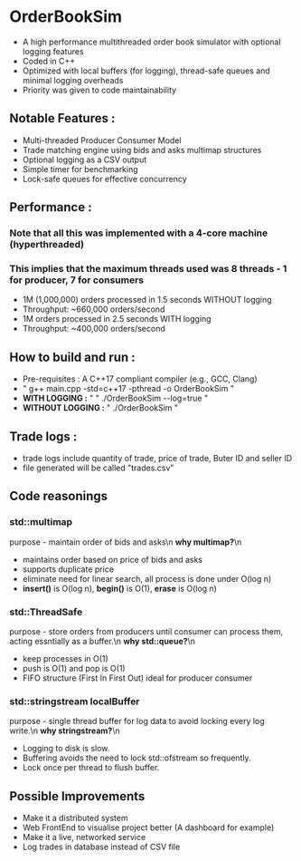 # OrderBookSim

- A high performance multithreaded order book simulator with optional logging features
- Coded in C++
- Optimized with local buffers (for logging), thread-safe queues and minimal logging overheads
- Priority was given to code maintainability

## Notable Features :
- Multi-threaded Producer Consumer Model
- Trade matching engine using bids and asks multimap structures
- Optional logging as a CSV output
- Simple timer for benchmarking
- Lock-safe queues for effective concurrency

## Performance :
### Note that all this was implemented with a 4-core machine (hyperthreaded)
### This implies that the maximum threads used was 8 threads - 1 for producer, 7 for consumers
- 1M (1,000,000) orders processed in 1.5 seconds WITHOUT logging
- Throughput: ~660,000 orders/second
- 1M orders processed in 2.5 seconds WITH logging
- Throughput: ~400,000 orders/second

## How to build and run :
- Pre-requisites : A C++17 compliant compiler (e.g., GCC, Clang)
- " g++ main.cpp -std=c++17 -pthread -o OrderBookSim "
- **WITH LOGGING :** " " ./OrderBookSim --log=true "
- **WITHOUT LOGGING :**  " ./OrderBookSim "

## Trade logs :
- trade logs include quantity of trade, price of trade, Buter ID and seller ID
- file generated will be called "trades.csv"

## Code reasonings 
### std::multimap
purpose - maintain order of bids and asks\n
**why multimap?**\n
- maintains order based on price of bids and asks
- supports duplicate price
- eliminate need for linear search, all process is done under O(log n)
- **insert()** is O(log n), **begin()** is O(1), **erase** is O(log n)

### std::ThreadSafe<Order>
purpose - store orders from producers until consumer can process them, acting essntially as a buffer.\n
**why std::queue?**\n
- keep processes in O(1)
- push is O(1) and pop is O(1)
- FIFO structure (First In First Out) ideal for producer consumer

### std::stringstream localBuffer
purpose - single thread buffer for log data to avoid locking every log write.\n
**why stringstream?**\n
- Logging to disk is slow.
- Buffering avoids the need to lock std::ofstream so frequently.
- Lock once per thread to flush buffer.

## Possible Improvements
- Make it a distributed system
- Web FrontEnd to visualise project better (A dashboard for example)
- Make it a live, networked service
- Log trades in database instead of CSV file
